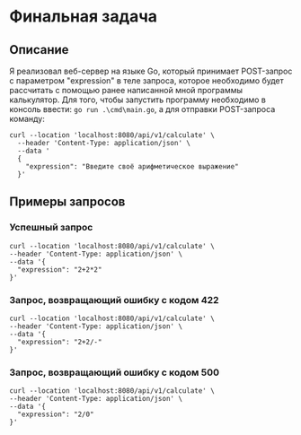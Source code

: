 # Финальная задача
## Описание
Я реализовал веб-сервер на языке Go, который принимает POST-запрос с параметром "expression" в теле запроса, которое необходимо будет рассчитать с помощью ранее написанной мной программы калькулятор.
Для того, чтобы запустить программу необходимо в консоль ввести:
```go run .\cmd\main.go```, а для отправки POST-запроса команду:
```
curl --location 'localhost:8080/api/v1/calculate' \         
  --header 'Content-Type: application/json' \         
  --data '
  {
    "expression": "Введите своё арифметическое выражение"
  }'
```
## Примеры запросов
### Успешный запрос
```
curl --location 'localhost:8080/api/v1/calculate' \
--header 'Content-Type: application/json' \
--data '{
  "expression": "2+2*2"
}'
```
### Запрос, возвращающий ошибку с кодом 422
```
curl --location 'localhost:8080/api/v1/calculate' \
--header 'Content-Type: application/json' \
--data '{
  "expression": "2+2/-"
}'
```
### Запрос, возвращающий ошибку с кодом 500
```
curl --location 'localhost:8080/api/v1/calculate' \
--header 'Content-Type: application/json' \
--data '{
  "expression": "2/0"
}'
```
